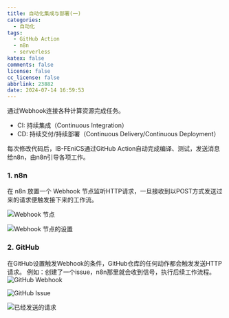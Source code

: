 ```yaml
---
title: 自动化集成与部署(一)
categories:
  - 自动化
tags:
  - GitHub Action
  - n8n
  - serverless
katex: false
comments: false
license: false
cc_license: false
abbrlink: 23882
date: 2024-07-14 16:59:53
---
```

通过Webhook连接各种计算资源完成任务。

- CI: 持续集成（Continuous Integration）
- CD: 持续交付/持续部署（Continuous Delivery/Continuous Deployment）

<!--more-->
每次修改代码后，IB-FEniCS通过GitHub Action自动完成编译、测试，发送消息给n8n，由n8n引导各项工作。

### 1. n8n
在 n8n 放置一个 Webhook 节点监听HTTP请求，一旦接收到以POST方式发送过来的请求便触发接下来的工作流。

![Webhook 节点](https://githubimages.pengfeima.cn/images/202407141745176.png)

![Webhook 节点的设置](https://githubimages.pengfeima.cn/images/202407141707614.png)

### 2. GitHub
在GitHub设置触发Webhook的条件，GitHub仓库的任何动作都会触发发送HTTP请求。
例如：创建了一个issue，n8n那里就会收到信号，执行后续工作流程。
![GitHub Webhook](https://githubimages.pengfeima.cn/images/202407141707808.png)

![GitHub Issue](https://githubimages.pengfeima.cn/images/202407141706496.png)

![已经发送的请求](https://githubimages.pengfeima.cn/images/202407141706736.png)